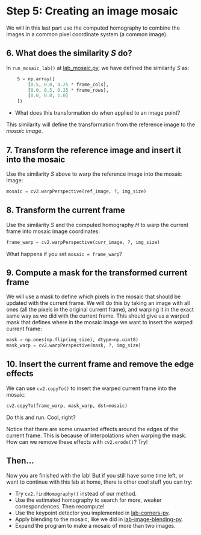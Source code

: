 # Step 5: Creating an image mosaic
We will in this last part use the computed homography to combine the images in a common pixel coordinate system (a common image).

## 6. What does the similarity *S* do?
In `run_mosaic_lab()` at [lab_mosaic.py](../lab_mosaic.py), we have defined the similarity *S* as:

```python
    S = np.array([
        [0.5, 0.0, 0.25 * frame_cols],
        [0.0, 0.5, 0.25 * frame_rows],
        [0.0, 0.0, 1.0]
    ])
```

- What does this transformation do when applied to an image point?

This similarity will define the transformation from the reference image to the *mosaic image*.

## 7. Transform the reference image and insert it into the mosaic
Use the similarity *S* above to warp the reference image into the mosaic image:

```python
mosaic = cv2.warpPerspective(ref_image, ?, img_size)
```

## 8. Transform the current frame
Use the similarity *S* and the computed homography *H* to warp the current frame into mosaic image coordinates:

```python
frame_warp = cv2.warpPerspective(curr_image, ?, img_size)
```

What happens if you set `mosaic = frame_warp`?


## 9. Compute a mask for the transformed current frame
We will use a mask to define which pixels in the mosaic that should be updated with the current frame. 
We will do this by taking an image with all ones (all the pixels in the original current frame), and warping it in the exact same way as we did with the current frame. 
This should give us a warped mask that defines where in the mosaic image we want to insert the warped current frame:

```python
mask = np.ones(np.flip(img_size), dtype=np.uint8)
mask_warp = cv2.warpPerspective(mask, ?, img_size)
```

## 10. Insert the current frame and remove the edge effects
We can use `cv2.copyTo()` to insert the warped current frame into the mosaic:

```python
cv2.copyTo(frame_warp, mask_warp, dst=mosaic)
```

Do this and run.
Cool, right?

Notice that there are some unwanted effects around the edges of the current frame. 
This is because of interpolations when warping the mask. 
How can we remove these effects with `cv2.erode()`? Try!


## Then...
Now you are finished with the lab! 
But if you still have some time left, or want to continue with this lab at home, there is other cool stuff you can try:
- Try `cv2.findHomography()` instead of our method.
- Use the estimated homography to search for more, weaker correspondences. Then recompute!
- Use the keypoint detector you implemented in [lab-corners-py](https://github.com/tek5030/lab-corners-py).
- Apply blending to the mosaic, like we did in [lab-image-blending-py](https://github.com/tek5030/lab-image-blending-py).
- Expand the program to make a mosaic of more than two images.

